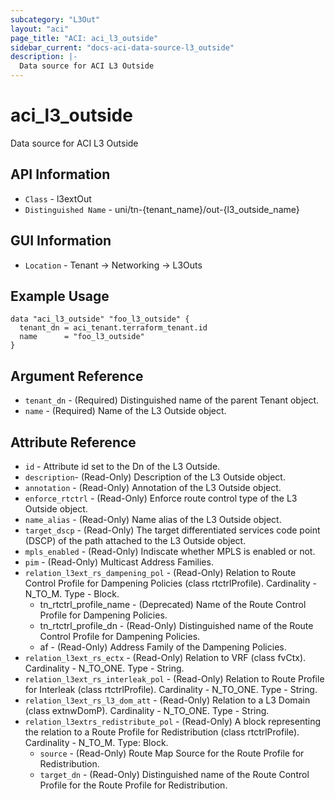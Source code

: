 ```yaml
---
subcategory: "L3Out"
layout: "aci"
page_title: "ACI: aci_l3_outside"
sidebar_current: "docs-aci-data-source-l3_outside"
description: |-
  Data source for ACI L3 Outside
---
```


# aci_l3_outside #
Data source for ACI L3 Outside

## API Information ##

* `Class` - l3extOut
* `Distinguished Name` - uni/tn-{tenant_name}/out-{l3_outside_name}

## GUI Information ##

* `Location` - Tenant -> Networking -> L3Outs

## Example Usage ##

```hcl
data "aci_l3_outside" "foo_l3_outside" {
  tenant_dn = aci_tenant.terraform_tenant.id
  name      = "foo_l3_outside"
}
```

## Argument Reference ##
* `tenant_dn` - (Required) Distinguished name of the parent Tenant object.
* `name` - (Required) Name of the L3 Outside object.

## Attribute Reference

* `id` - Attribute id set to the Dn of the L3 Outside.
* `description`- (Read-Only) Description of the L3 Outside object.
* `annotation` - (Read-Only) Annotation of the L3 Outside object.
* `enforce_rtctrl` - (Read-Only) Enforce route control type of the L3 Outside object. 
* `name_alias` - (Read-Only) Name alias of the L3 Outside object.
* `target_dscp` - (Read-Only) The target differentiated services code point (DSCP) of the path attached to the L3 Outside object.
* `mpls_enabled` - (Read-Only) Indiscate whether MPLS is enabled or not.
* `pim` - (Read-Only) Multicast Address Families.
* `relation_l3ext_rs_dampening_pol` - (Read-Only) Relation to Route Control Profile for Dampening Policies (class rtctrlProfile). Cardinality - N_TO_M. Type - Block.
  * tn_rtctrl_profile_name - (Deprecated) Name of the Route Control Profile for Dampening Policies.
  * tn_rtctrl_profile_dn - (Read-Only) Distinguished name of the Route Control Profile for Dampening Policies.
  * af - (Read-Only) Address Family of the Dampening Policies.
* `relation_l3ext_rs_ectx` - (Read-Only) Relation to VRF (class fvCtx). Cardinality - N_TO_ONE. Type - String.
* `relation_l3ext_rs_interleak_pol` - (Read-Only) Relation to Route Profile for Interleak (class rtctrlProfile). Cardinality - N_TO_ONE. Type - String.
* `relation_l3ext_rs_l3_dom_att` - (Read-Only) Relation to a L3 Domain (class extnwDomP). Cardinality - N_TO_ONE. Type - String.
* `relation_l3extrs_redistribute_pol` - (Read-Only) A block representing the relation to a Route Profile for Redistribution (class rtctrlProfile). Cardinality - N_TO_M. Type: Block.
  * `source` - (Read-Only) Route Map Source for the Route Profile for Redistribution.
  * `target_dn` - (Read-Only) Distinguished name of the Route Control Profile for the Route Profile for Redistribution.